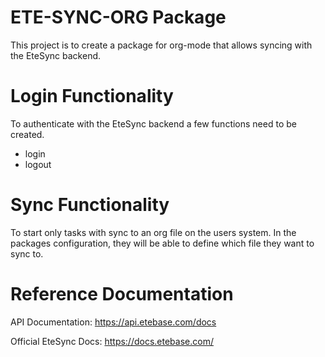 # ETE-SYNC-ORG Package
This project is to create a package for org-mode that allows syncing with the EteSync backend. 

# Login Functionality 
To authenticate with the EteSync backend a few functions need to be created.

- login
- logout

# Sync Functionality
To start only tasks with sync to an org file on the users system. In the packages configuration, they will be able to define which file they want to sync to. 

# Reference Documentation

API Documentation:
https://api.etebase.com/docs

Official EteSync Docs:
https://docs.etebase.com/



